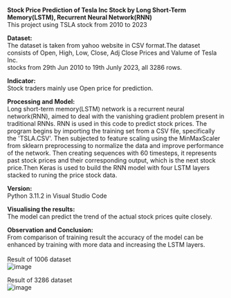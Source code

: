 <b>Stock Price Prediction of Tesla Inc Stock by Long Short-Term Memory(LSTM), Recurrent Neural Network(RNN)</b><br>
This project using TSLA stock from 2010 to 2023<br>

<b>Dataset:</b><br>
The dataset is taken from yahoo website in CSV format.The dataset consists of Open, High, Low, Close, Adj Close Prices and Valume of Tesla Inc. <br>
stocks from 29th Jun 2010 to 19th Junly 2023, all 3286 rows.<br>

<b>Indicator:</b><br>
Stock traders mainly use Open price for prediction.

<b>Processing and Model:</b><br>
Long short-term memory(LSTM) network is a recurrent neural network(RNN), aimed to deal with the vanishing gradient problem present in traditional RNNs.
RNN is used in this code to predict stock prices. The program begins by importing the training set from a CSV file, specifically the 'TSLA.CSV'. Then subjected to feature scaling using the MinMaxScaler from sklearn preprocessing to normalize the data and improve performance of the network. Then creating sequences with 60 timesteps, it represents past stock prices and their corresponding output, which is the next stock price.Then Keras is used to build the RNN model with four LSTM layers stacked to runing the price stock data.

<b>Version:</b><br>
Python 3.11.2 in Visual Studio Code

<b>Visualising the results:</b><br>
The model can predict the trend of the actual stock prices quite closely. 

<b>Observation and Conclusion:</b><br>
From comparison of training result the accuracy of the model can be enhanced by training with more data and increasing the LSTM layers.<br><br>
Result of 1006 dataset<br> 
![image](https://github.com/Kanangnut/Predicting-Stock-Using-LSTM-Neural-networks-yFinance/assets/130201193/d46328ff-ae93-4b8f-9aaf-f49abfb602af)

Result of 3286 dataset<br> 
![image](https://github.com/Kanangnut/Predicting-Stock-Using-LSTM-Neural-networks-yFinance/assets/130201193/ec3628f8-4e5e-439d-a73a-2436c8d26b68)


























